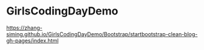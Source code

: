 # GirlsCodingDayDemo
https://zhang-siming.github.io/GirlsCodingDayDemo/Bootstrap/startbootstrap-clean-blog-gh-pages/index.html
